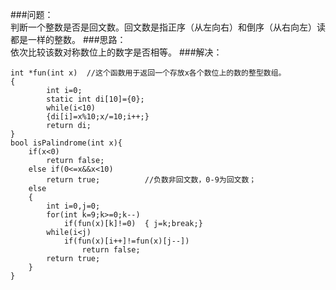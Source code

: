 ###问题：<br>
判断一个整数是否是回文数。回文数是指正序（从左向右）和倒序（从右向左）读都是一样的整数。
###思路：<br>
依次比较该数对称数位上的数字是否相等。
###解决：
```
int *fun(int x)  //这个函数用于返回一个存放x各个数位上的数的整型数组。
{
        int i=0;
        static int di[10]={0};
        while(i<10)
        {di[i]=x%10;x/=10;i++;}
        return di;
}
bool isPalindrome(int x){
    if(x<0)
        return false;
    else if(0<=x&&x<10)
        return true;          //负数非回文数，0-9为回文数；
    else
    {
        int i=0,j=0;
        for(int k=9;k>=0;k--)
            if(fun(x)[k]!=0)  { j=k;break;}
        while(i<j)
            if(fun(x)[i++]!=fun(x)[j--])
                return false;
        return true;    
    }
}
```
